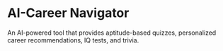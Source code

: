 # AI-Career Navigator
An AI-powered tool that provides aptitude-based quizzes, personalized career recommendations, IQ tests, and trivia.
